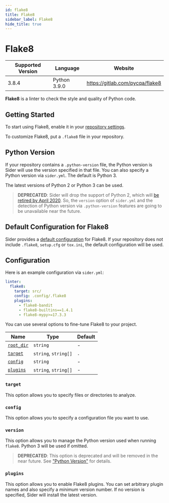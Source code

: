 ```yaml
---
id: flake8
title: Flake8
sidebar_label: Flake8
hide_title: true
---
```


# Flake8

| Supported Version | Language     | Website                         |
| ----------------- | ------------ | ------------------------------- |
| 3.8.4             | Python 3.9.0 | https://gitlab.com/pycqa/flake8 |

**Flake8** is a linter to check the style and quality of Python code.

## Getting Started

To start using Flake8, enable it in your [repository settings](../../getting-started/repository-settings.md).

To customize Flake8, put a `.flake8` file in your repository.

## Python Version

If your repository contains a `.python-version` file, the Python version is Sider will use the version specified in that file. You can also specify a Python version via `sider.yml`. The default is Python 3.

The latest versions of Python 2 or Python 3 can be used.

> **DEPRECATED**: Sider will drop the support of Python 2, which will [be retired by April 2020](https://www.python.org/psf/press-release/pr20191220/).
> So, the `version` option of `sider.yml` and the detection of Python version via `.python-version` features are going to be unavailable near the future.

## Default Configuration for Flake8

Sider provides a [default configuration](https://github.com/sider/runners/blob/master/images/flake8/sider_config.ini) for Flake8.
If your repository does not include `.flake8`, `setup.cfg` or `tox.ini`, the default configuration will be used.

## Configuration

Here is an example configuration via `sider.yml`:

```yaml
linter:
  flake8:
    target: src/
    config: .config/.flake8
    plugins:
      - flake8-bandit
      - flake8-builtins==1.4.1
      - flake8-mypy>=17.3.3
```

You can use several options to fine-tune Flake8 to your project.

| Name                                                                                  | Type                 | Default |
| ------------------------------------------------------------------------------------- | -------------------- | ------- |
| [`root_dir`](../../getting-started/custom-configuration.md#linteranalyzer_idroot_dir) | `string`             | -       |
| [`target`](#target)                                                                   | `string`, `string[]` | `.`     |
| [`config`](#config)                                                                   | `string`             | -       |
| [`plugins`](#plugins)                                                                 | `string`, `string[]` | -       |

### `target`

This option allows you to specify files or directories to analyze.

### `config`

This option allows you to specify a configuration file you want to use.

### `version`

This option allows you to manage the Python version used when running `flake8`. Python 3 will be used if omitted.

> **DEPRECATED**: This option is deprecated and will be removed in the near future. See ["Python Version"](#python-version) for details.

### `plugins`

This option allows you to enable Flake8 plugins. You can set arbitrary plugin names and also specify a _minimum_ version number.
If no version is specified, Sider will install the latest version.
